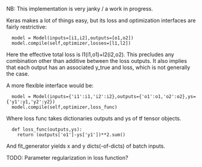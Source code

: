 NB: This implementation is very janky / a work in progress.

Keras makes a lot of things easy, but its loss and optimization interfaces are fairly restrictive:

```
  model = Model(inputs=[i1,i2],outputs=[o1,o2])
  model.compile(self,optimizer,losses=[l1,l2])
```

Here the effective total loss is l1(i1,o1)+l2(i2,o2). This precludes any combination other than additive between the loss outputs. It also implies that each output has an associated y_true and loss, which is not generally the case.

A more flexible interface would be:

```
  model = Model(inputs={'i1':i1,'i2':i2},outputs={'o1':o1,'o2':o2},ys={'y1':y1,'y2':y2})
  model.compile(self,optimizer,loss_func)
```

Where loss func takes dictionaries outputs and ys of tf tensor objects.

```
  def loss_func(outputs,ys):
    return (outputs['o1']-ys['y1'])**2.sum()
```

And fit_generator yields x and y dicts(-of-dicts) of batch inputs.

TODO: Parameter regularization in loss function?



